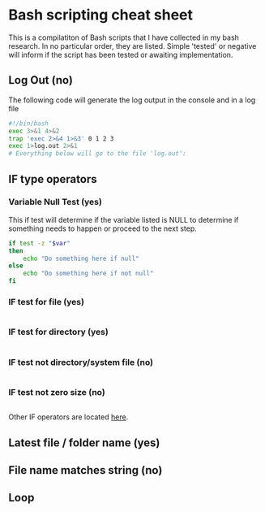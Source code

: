 # Bash scripting cheat sheet
This is a compilatiton of Bash scripts that I have collected in my bash research.
In no particular order, they are listed.  Simple 'tested' or negative will inform
if the script has been tested or awaiting implementation.

## Log Out (no)
The following code will generate the log output in the console and in a log file
```bash
#!/bin/bash
exec 3>&1 4>&2
trap 'exec 2>&4 1>&3' 0 1 2 3
exec 1>log.out 2>&1
# Everything below will go to the file 'log.out':
```
## IF type operators
### Variable Null Test  (yes)
This if test will determine if the variable listed is NULL to determine if something
needs to happen or proceed to the next step.
```bash
if test -z "$var"
then
    echo "Do something here if null"
else
    echo "Do something here if not null"
fi
```
### IF test for file (yes)
``` IF [ -e $name ] FI
```
### IF test for directory (yes)
``` IF [ -d $name ] FI
```
### IF test not directory/system file (no)
``` IF [ -f $name ] FI
```
### IF test not zero size (no)
``` IF [ -s $name ] FI
```
Other IF operators are located [here](https://tldp.org/LDP/abs/html/fto.html).
## Latest file / folder name (yes)
## File name matches string (no)
## Loop
